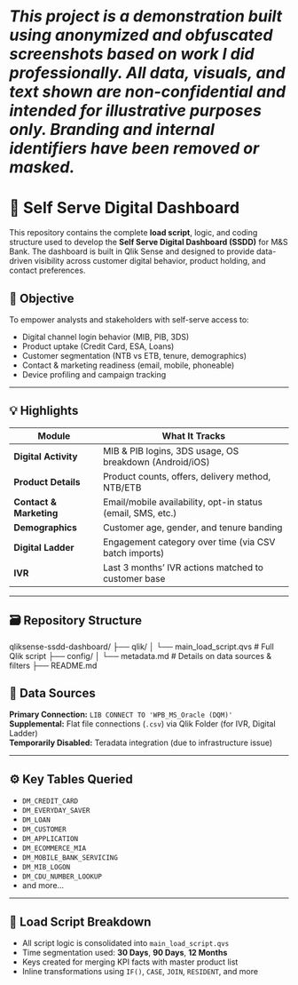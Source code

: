 # *This project is a demonstration built using anonymized and obfuscated screenshots based on work I did professionally. All data, visuals, and text shown are non-confidential and intended for illustrative purposes only. Branding and internal identifiers have been removed or masked.*


# 🧠 Self Serve Digital Dashboard
This repository contains the complete **load script**, logic, and coding structure used to develop the **Self Serve Digital Dashboard (SSDD)** for M&S Bank. The dashboard is built in Qlik Sense and designed to provide data-driven visibility across customer digital behavior, product holding, and contact preferences.

## 🎯 Objective

To empower analysts and stakeholders with self-serve access to:

- Digital channel login behavior (MIB, PIB, 3DS)
- Product uptake (Credit Card, ESA, Loans)
- Customer segmentation (NTB vs ETB, tenure, demographics)
- Contact & marketing readiness (email, mobile, phoneable)
- Device profiling and campaign tracking

---

## 💡 Highlights

| Module             | What It Tracks                                                      |
|-------------------|----------------------------------------------------------------------|
| **Digital Activity**     | MIB & PIB logins, 3DS usage, OS breakdown (Android/iOS)         |
| **Product Details**      | Product counts, offers, delivery method, NTB/ETB                |
| **Contact & Marketing**  | Email/mobile availability, opt-in status (email, SMS, etc.)     |
| **Demographics**         | Customer age, gender, and tenure banding                        |
| **Digital Ladder**       | Engagement category over time (via CSV batch imports)           |
| **IVR**                  | Last 3 months’ IVR actions matched to customer base             |

---

## 🗃️ Repository Structure

qliksense-ssdd-dashboard/
├── qlik/
│ └── main_load_script.qvs # Full Qlik script
├── config/
│ └── metadata.md # Details on data sources & filters
├── README.md

## 🔧 Data Sources

**Primary Connection:** `LIB CONNECT TO 'WPB_MS_Oracle (DQM)'`  
**Supplemental:** Flat file connections (`.csv`) via Qlik Folder (for IVR, Digital Ladder)  
**Temporarily Disabled:** Teradata integration (due to infrastructure issue)

---

## ⚙️ Key Tables Queried

- `DM_CREDIT_CARD`
- `DM_EVERYDAY_SAVER`
- `DM_LOAN`
- `DM_CUSTOMER`
- `DM_APPLICATION`
- `DM_ECOMMERCE_MIA`
- `DM_MOBILE_BANK_SERVICING`
- `DM_MIB_LOGON`
- `DM_CDU_NUMBER_LOOKUP`
- and more…

---

## 🧾 Load Script Breakdown

- All script logic is consolidated into `main_load_script.qvs`
- Time segmentation used: **30 Days**, **90 Days**, **12 Months**
- Keys created for merging KPI facts with master product list
- Inline transformations using `IF()`, `CASE`, `JOIN`, `RESIDENT`, and more
